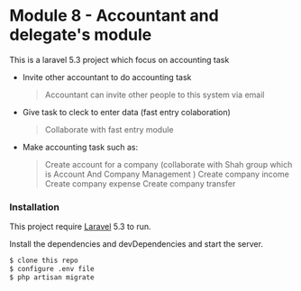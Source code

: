 # Module 8 - Accountant and delegate's module

This is a laravel 5.3 project which focus on accounting task

  - Invite other accountant to do accounting task
    >Accountant can invite other people to this system via email
  - Give task to cleck to enter data (fast entry colaboration)
    >Collaborate with fast entry module
 - Make accounting task such as:
    >Create account for a company (collaborate with Shah group which is Account And Company Management )
    >Create company income
    >Create company expense
    >Create company transfer




### Installation

This project require [Laravel](https://laravel.com/) 5.3 to run.

Install the dependencies and devDependencies and start the server.

```sh
$ clone this repo
$ configure .env file
$ php artisan migrate
```
